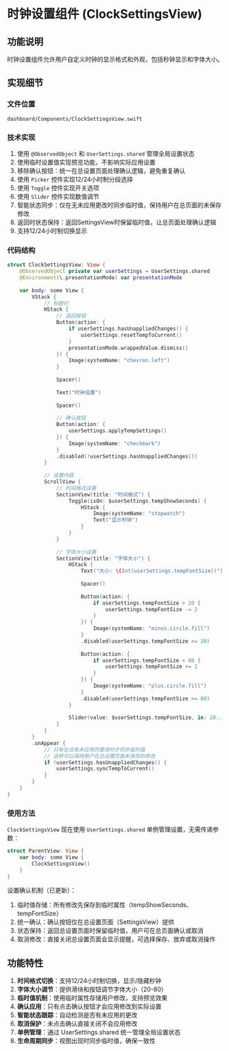 # 时钟设置组件 (ClockSettingsView)

## 功能说明

时钟设置组件允许用户自定义时钟的显示格式和外观，包括秒钟显示和字体大小。

## 实现细节

### 文件位置

```
dashboard/Components/ClockSettingsView.swift
```

### 技术实现

1. 使用 `@ObservedObject` 和 `UserSettings.shared` 管理全局设置状态
2. 使用临时设置值实现预览功能，不影响实际应用设置
3. 移除确认按钮：统一在总设置页面处理确认逻辑，避免重复确认
4. 使用 `Picker` 控件实现12/24小时制分段选择
5. 使用 `Toggle` 控件实现开关选项
6. 使用 `Slider` 控件实现数值调节
7. 智能状态同步：仅在无未应用更改时同步临时值，保持用户在总页面的未保存修改
8. 返回时状态保持：返回SettingsView时保留临时值，让总页面处理确认逻辑
9. 支持12/24小时制切换显示

### 代码结构

```swift
struct ClockSettingsView: View {
    @ObservedObject private var userSettings = UserSettings.shared
    @Environment(\.presentationMode) var presentationMode
    
    var body: some View {
        VStack {
            // 标题栏
            HStack {
                // 返回按钮
                Button(action: {
                    if userSettings.hasUnappliedChanges() {
                        userSettings.resetTempToCurrent()
                    }
                    presentationMode.wrappedValue.dismiss()
                }) {
                    Image(systemName: "chevron.left")
                }
                
                Spacer()
                
                Text("时钟设置")
                
                Spacer()
                
                // 确认按钮
                Button(action: {
                    userSettings.applyTempSettings()
                }) {
                    Image(systemName: "checkmark")
                }
                .disabled(!userSettings.hasUnappliedChanges())
            }
            
            // 设置内容
            ScrollView {
                // 时间格式设置
                SectionView(title: "时间格式") {
                    Toggle(isOn: $userSettings.tempShowSeconds) {
                        HStack {
                            Image(systemName: "stopwatch")
                            Text("显示秒钟")
                        }
                    }
                }
                
                // 字体大小设置
                SectionView(title: "字体大小") {
                    HStack {
                        Text("大小: \(Int(userSettings.tempFontSize))")
                        
                        Spacer()
                        
                        Button(action: {
                            if userSettings.tempFontSize > 20 {
                                userSettings.tempFontSize -= 2
                            }
                        }) {
                            Image(systemName: "minus.circle.fill")
                        }
                        .disabled(userSettings.tempFontSize <= 20)
                        
                        Button(action: {
                            if userSettings.tempFontSize < 80 {
                                userSettings.tempFontSize += 2
                            }
                        }) {
                            Image(systemName: "plus.circle.fill")
                        }
                        .disabled(userSettings.tempFontSize >= 80)
                    }
                    
                    Slider(value: $userSettings.tempFontSize, in: 20...80, step: 2)
                }
            }
        }
        .onAppear {
            // 只有在没有未应用的更改时才同步临时值
            // 这样可以保持用户在总设置页面未保存的修改
            if !userSettings.hasUnappliedChanges() {
                userSettings.syncTempToCurrent()
            }
        }
    }
}
```

### 使用方法

`ClockSettingsView` 现在使用 `UserSettings.shared` 单例管理设置，无需传递参数：

```swift
struct ParentView: View {
    var body: some View {
        ClockSettingsView()
    }
}
```

设置确认机制（已更新）：
1. 临时值存储：所有修改先保存到临时属性（tempShowSeconds、tempFontSize）
2. 统一确认：确认按钮仅在总设置页面（SettingsView）提供
3. 状态保持：返回总设置页面时保留临时值，用户可在总页面确认或取消
4. 取消修改：直接关闭总设置页面会显示提醒，可选择保存、放弃或取消操作

## 功能特性

1. **时间格式切换**：支持12/24小时制切换，显示/隐藏秒钟
2. **字体大小调节**：提供滑块和按钮调节字体大小（20-80）
3. **临时值机制**：使用临时属性存储用户修改，支持预览效果
4. **确认应用**：只有点击确认按钮才会应用修改到实际设置
5. **智能状态跟踪**：自动检测是否有未应用的更改
6. **取消保护**：未点击确认直接关闭不会应用修改
7. **单例管理**：通过 UserSettings.shared 统一管理全局设置状态
8. **生命周期同步**：视图出现时同步临时值，确保一致性
